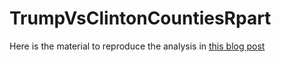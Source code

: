 # TrumpVsClintonCountiesRpart

Here is the material to reproduce the analysis in [this blog post](http://d4tagirl.com)
